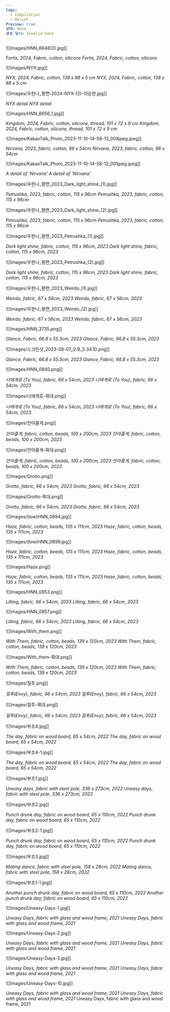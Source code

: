 ```yaml
---
tags:
  - Compilation
  - Relief
Preview: true
상태: Done
생성 일시: Invalid date
---
```

![[Images/HNN_6648(2).jpg]]

*Fortis, 2024, Fabric, cotton, silicone*
*Fortis, 2024, Fabric, cotton, silicone*

  


![[Images/NYX.jpg]]

*NYX, 2024, Fabric, cotton, 138 x 88 x 5 cm*
*NYX, 2024, Fabric, cotton, 138 x 88 x 5 cm*

  


![[Images/우한나_평면-2024-NYX-(2)-이승헌.jpg]]

*NYX detail*
*NYX detail*

  


![[Images/HNN_6656_1.jpg]]

*Kingdom, 2024, Fabric, cotton, silicone, thread, 101 x 72 x 9 cm*
*Kingdom, 2024, Fabric, cotton, silicone, thread, 101 x 72 x 9 cm*

  


![[Images/KakaoTalk_Photo_2023-11-10-14-58-13_008jpeg.jpeg]]

*Nirvana, 2023, fabric, cotton, 66 x 54cm*
*Nirvana, 2023, fabric, cotton, 66 x 54cm*

  


![[Images/KakaoTalk_Photo_2023-11-10-14-58-12_001jpeg.jpeg]]

*A detail of ‘Nirvana’*
*A detail of ‘Nirvana’*

  

  


![[Images/우한나_평면_2023_Dark_light_shine_(1).jpg]]

*Petrushka, 2023, fabric, cotton, 115 x 96cm*
*Petrushka, 2023, fabric, cotton, 115 x 96cm*

  

  


![[Images/우한나_평면_2023_Dark_light_shine_(2).jpg]]

*Petrushka, 2023, fabric, cotton, 115 x 96cm*
*Petrushka, 2023, fabric, cotton, 115 x 96cm*

  

  


![[Images/우한나_평면_2023_Petrushka_(1).jpg]]

*Dark light shine, fabric, cotton, 115 x 96cm, 2023*
*Dark light shine, fabric, cotton, 115 x 96cm, 2023*

  

  


![[Images/우한나_평면_2023_Petrushka_(2).jpg]]

*Dark light shine, fabric, cotton, 115 x 96cm, 2023*
*Dark light shine, fabric, cotton, 115 x 96cm, 2023*

  

  


![[Images/우한나_평면_2023_Weirdo_(1).jpg]]

*Weirdo, fabric, 67 x 56cm, 2023*
*Weirdo, fabric, 67 x 56cm, 2023*

  

  


![[Images/우한나_평면_2023_Weirdo_(2).jpg]]

*Weirdo, fabric, 67 x 56cm, 2023*
*Weirdo, fabric, 67 x 56cm, 2023*

  

  


![[Images/HNN_3735.png]]

*Glance, Fabric, 66.8 x 55.3cm, 2023*
*Glance, Fabric, 66.8 x 55.3cm, 2023*

  

  


![[Images/스크린샷_2023-08-07_오후_5.34.10.png]]

*Glance, Fabric, 66.8 x 55.3cm, 2023*
*Glance, Fabric, 66.8 x 55.3cm, 2023*

  

  


![[Images/HNN_0840.png]]

*너에게로 (To You), fabric, 66 x 54cm, 2023*
*너에게로 (To You), fabric, 66 x 54cm, 2023*

  

  


![[Images/너에게로-확대.png]]

*너에게로 (To You), fabric, 66 x 54cm, 2023*
*너에게로 (To You), fabric, 66 x 54cm, 2023*

  

  


![[Images/안아줄게.png]]

*안아줄게, fabric, cotton, beads, 100 x 200cm, 2023*
*안아줄게, fabric, cotton, beads, 100 x 200cm, 2023*

  

  


![[Images/안아줄게-확대.png]]

*안아줄게, fabric, cotton, beads, 100 x 200cm, 2023*
*안아줄게, fabric, cotton, beads, 100 x 200cm, 2023*

  

  


![[Images/Grotto.png]]

*Grotto, fabric, 66 x 54cm, 2023*
*Grotto, fabric, 66 x 54cm, 2023*

  

  


![[Images/Grotto-확대.png]]

*Grotto, fabric, 66 x 54cm, 2023*
*Grotto, fabric, 66 x 54cm, 2023*

  

  


![[Images/(low)HNN_0894.jpg]]

*Haze, fabric, cotton, beads, 135 x 111cm, 2023*
*Haze, fabric, cotton, beads, 135 x 111cm, 2023*

  

  


![[Images/(low)HNN_0899.jpg]]

*Haze, fabric, cotton, beads, 135 x 111cm, 2023*
*Haze, fabric, cotton, beads, 135 x 111cm, 2023*

  

  


![[Images/Haze.png]]

*Haze, fabric, cotton, beads, 135 x 111cm, 2023*
*Haze, fabric, cotton, beads, 135 x 111cm, 2023*

  

  


![[Images/HNN_0853.png]]

*Lilting, fabric, 66 x 54cm, 2023*
*Lilting, fabric, 66 x 54cm, 2023*

  

  


![[Images/HNN_0857.png]]

*Lilting, fabric, 66 x 54cm, 2023*
*Lilting, fabric, 66 x 54cm, 2023*

  

  


![[Images/With_them.png]]

*With Them, fabric, cotton, beads, 139 x 120cm, 2023*
*With Them, fabric, cotton, beads, 139 x 120cm, 2023*

  

  


![[Images/With_them-확대.png]]

*With Them, fabric, cotton, beads, 139 x 120cm, 2023*
*With Them, fabric, cotton, beads, 139 x 120cm, 2023*

  

  


![[Images/질투.png]]

*질투(Envy), fabric, 66 x 54cm, 2023*
*질투(Envy), fabric, 66 x 54cm, 2023*

  

  


![[Images/질투-확대.png]]

*질투(Envy), fabric, 66 x 54cm, 2023*
*질투(Envy), fabric, 66 x 54cm, 2023*

  

  


![[Images/부조4.jpg]]

*The day, fabric on wood board, 65 x 54cm, 2022*
*The day, fabric on wood board, 65 x 54cm, 2022*

  

  


![[Images/부조4-1.jpg]]

*The day, fabric on wood board, 65 x 54cm, 2022*
*The day, fabric on wood board, 65 x 54cm, 2022*

  

  


![[Images/부조1.jpg]]

*Uneasy days, fabric with steel pole, 336 x 273cm, 2022*
*Uneasy days, fabric with steel pole, 336 x 273cm, 2022*

  

  


![[Images/부조2.jpg]]

*Punch drunk day, fabric on wood board, 65 x 110cm, 2022*
*Punch drunk day, fabric on wood board, 65 x 110cm, 2022*

  

  


![[Images/부조2-1.jpg]]

*Punch drunk day, fabric on wood board, 65 x 110cm, 2022*
*Punch drunk day, fabric on wood board, 65 x 110cm, 2022*

  

  


![[Images/부조3.jpg]]

*Mating dance, fabric with steel pole, 158 x 28cm, 2022*
*Mating dance, fabric with steel pole, 158 x 28cm, 2022*

  

  


![[Images/부조1-1.jpg]]

*Another punch drunk day, fabric on wood board, 65 x 110cm, 2022*
*Another punch drunk day, fabric on wood board, 65 x 110cm, 2022*

  

  


![[Images/Uneasy-Days-1.jpg]]

*Uneasy Days, fabric with glass and wood frame, 2021*
*Uneasy Days, fabric with glass and wood frame, 2021*

  

  


![[Images/Uneasy-Days-2.jpg]]

*Uneasy Days, fabric with glass and wood frame, 2021*
*Uneasy Days, fabric with glass and wood frame, 2021*

  

  


![[Images/Uneasy-Days-3.jpg]]

*Uneasy Days, fabric with glass and wood frame, 2021*
*Uneasy Days, fabric with glass and wood frame, 2021*

  

  


![[Images/Uneasy-Days-10.jpg]]

*Uneasy Days, fabric with glass and wood frame, 2021*
*Uneasy Days, fabric with glass and wood frame, 2021*
Uneasy Days, fabric with glass and wood frame, 2021